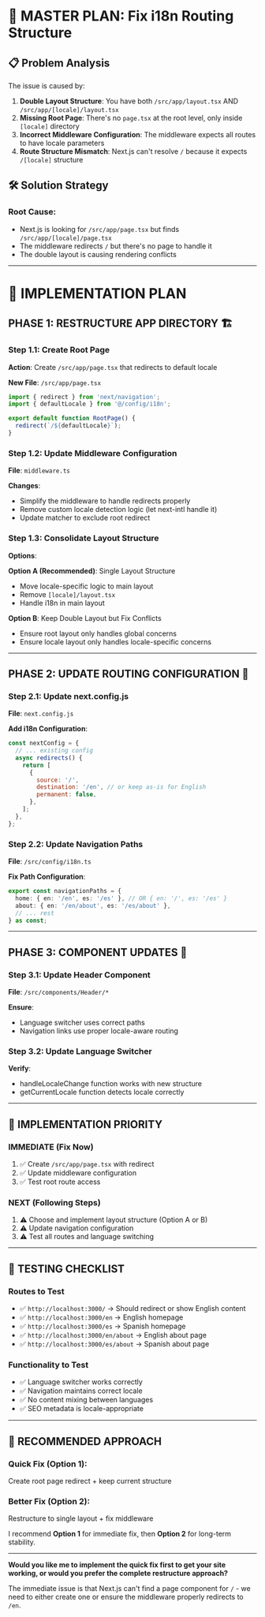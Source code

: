 # 🎯 MASTER PLAN: Fix i18n Routing Structure

## 📋 **Problem Analysis**

The issue is caused by:

1. **Double Layout Structure**: You have both `/src/app/layout.tsx` AND `/src/app/[locale]/layout.tsx`
2. **Missing Root Page**: There's no `page.tsx` at the root level, only inside `[locale]` directory
3. **Incorrect Middleware Configuration**: The middleware expects all routes to have locale parameters
4. **Route Structure Mismatch**: Next.js can't resolve `/` because it expects `/[locale]` structure

## 🛠️ **Solution Strategy**

### **Root Cause**: 
- Next.js is looking for `/src/app/page.tsx` but finds `/src/app/[locale]/page.tsx`
- The middleware redirects `/` but there's no page to handle it
- The double layout is causing rendering conflicts

---

# 📝 **IMPLEMENTATION PLAN**

## **PHASE 1: RESTRUCTURE APP DIRECTORY** 🏗️

### **Step 1.1: Create Root Page** 
**Action**: Create `/src/app/page.tsx` that redirects to default locale

**New File**: `/src/app/page.tsx`
```typescript
import { redirect } from 'next/navigation';
import { defaultLocale } from '@/config/i18n';

export default function RootPage() {
  redirect(`/${defaultLocale}`);
}
```

### **Step 1.2: Update Middleware Configuration**
**File**: `middleware.ts`

**Changes**:
- Simplify the middleware to handle redirects properly
- Remove custom locale detection logic (let next-intl handle it)
- Update matcher to exclude root redirect

### **Step 1.3: Consolidate Layout Structure**
**Options**:

**Option A (Recommended)**: Single Layout Structure
- Move locale-specific logic to main layout
- Remove `[locale]/layout.tsx`
- Handle i18n in main layout

**Option B**: Keep Double Layout but Fix Conflicts
- Ensure root layout only handles global concerns
- Ensure locale layout only handles locale-specific concerns

---

## **PHASE 2: UPDATE ROUTING CONFIGURATION** 🚦

### **Step 2.1: Update next.config.js**
**File**: `next.config.js`

**Add i18n Configuration**:
```javascript
const nextConfig = {
  // ... existing config
  async redirects() {
    return [
      {
        source: '/',
        destination: '/en', // or keep as-is for English
        permanent: false,
      },
    ];
  },
};
```

### **Step 2.2: Update Navigation Paths**
**File**: `/src/config/i18n.ts`

**Fix Path Configuration**:
```typescript
export const navigationPaths = {
  home: { en: '/en', es: '/es' }, // OR { en: '/', es: '/es' }
  about: { en: '/en/about', es: '/es/about' },
  // ... rest
} as const;
```

---

## **PHASE 3: COMPONENT UPDATES** 🔧

### **Step 3.1: Update Header Component**
**File**: `/src/components/Header/*`

**Ensure**:
- Language switcher uses correct paths
- Navigation links use proper locale-aware routing

### **Step 3.2: Update Language Switcher**
**Verify**:
- handleLocaleChange function works with new structure
- getCurrentLocale function detects locale correctly

---

## 🚀 **IMPLEMENTATION PRIORITY**

### **IMMEDIATE (Fix Now)**
1. ✅ Create `/src/app/page.tsx` with redirect
2. ✅ Update middleware configuration  
3. ✅ Test root route access

### **NEXT (Following Steps)**
1. ⚠️ Choose and implement layout structure (Option A or B)
2. ⚠️ Update navigation configuration
3. ⚠️ Test all routes and language switching

---

## 🧪 **TESTING CHECKLIST**

### **Routes to Test**
- ✅ `http://localhost:3000/` → Should redirect or show English content
- ✅ `http://localhost:3000/en` → English homepage
- ✅ `http://localhost:3000/es` → Spanish homepage  
- ✅ `http://localhost:3000/en/about` → English about page
- ✅ `http://localhost:3000/es/about` → Spanish about page

### **Functionality to Test**
- ✅ Language switcher works correctly
- ✅ Navigation maintains correct locale
- ✅ No content mixing between languages
- ✅ SEO metadata is locale-appropriate

---

## 🔧 **RECOMMENDED APPROACH**

### **Quick Fix (Option 1)**: 
Create root page redirect + keep current structure

### **Better Fix (Option 2)**: 
Restructure to single layout + fix middleware

I recommend **Option 1** for immediate fix, then **Option 2** for long-term stability.

---

**Would you like me to implement the quick fix first to get your site working, or would you prefer the complete restructure approach?**

The immediate issue is that Next.js can't find a page component for `/` - we need to either create one or ensure the middleware properly redirects to `/en`.